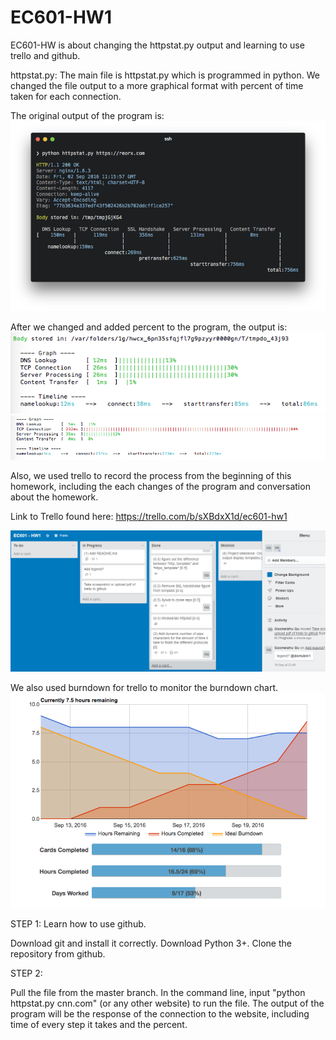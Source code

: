 # EC601-HW1


EC601-HW is about changing the httpstat.py output and learning to use trello and github.

httpstat.py:
The main file is httpstat.py which is programmed in python. We changed the file output to a more graphical format with percent of time taken for each connection.

The original output of the program is:
![original output](https://github.com/dorrubin/EC601-HW1/blob/master/original.png)

After we changed and added percent to the program, the output is:
![new design 1](https://github.com/dorrubin/EC601-HW1/blob/master/output1.jpg)
![new design 2](https://github.com/dorrubin/EC601-HW1/blob/master/output2.jpg)

Also, we used trello to record the process from the beginning of this homework, including the each changes of the program and conversation about the homework.

Link to Trello found here:
https://trello.com/b/sXBdxX1d/ec601-hw1

![trello](https://github.com/dorrubin/EC601-HW1/blob/master/screenshottrello.jpg)

We also used burndown for trello to monitor the burndown chart.
![burndown trello](https://github.com/dorrubin/EC601-HW1/blob/master/burndowntrello.jpg)


STEP 1:
Learn how to use github.

Download git and install it correctly.
Download Python 3+.
Clone the repository from github.


STEP 2:

Pull the file from the master branch.
In the command line, input "python httpstat.py cnn.com" (or any other website) to run the file.
The output of the program will be the response of the connection to the website, including time of every step it takes and the percent.
